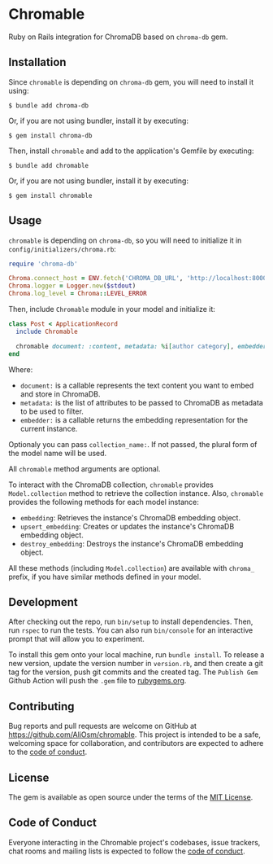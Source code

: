 # Chromable

Ruby on Rails integration for ChromaDB based on `chroma-db` gem.

## Installation

Since `chromable` is depending on `chroma-db` gem, you will need to install it using:

    $ bundle add chroma-db

Or, if you are not using bundler, install it by executing:

    $ gem install chroma-db

Then, install `chromable` and add to the application's Gemfile by executing:

    $ bundle add chromable

Or, if you are not using bundler, install it by executing:

    $ gem install chromable

## Usage

`chromable` is depending on `chroma-db`, so you will need to initialize it in `config/initializers/chroma.rb`:

```ruby
require 'chroma-db'

Chroma.connect_host = ENV.fetch('CHROMA_DB_URL', 'http://localhost:8000')
Chroma.logger = Logger.new($stdout)
Chroma.log_level = Chroma::LEVEL_ERROR
```

Then, include `Chromable` module in your model and initialize it:

```ruby
class Post < ApplicationRecord
  include Chromable

  chromable document: :content, metadata: %i[author category], embedder: :embed
end
```

Where:
- `document:` is a callable represents the text content you want to embed and store in ChromaDB.
- `metadata:` is the list of attributes to be passed to ChromaDB as metadata to be used to filter.
- `embedder:` is a callable returns the embedding representation for the current instance.

Optionaly you can pass `collection_name:`. If not passed, the plural form of the model name will be used.

All `chromable` method arguments are optional.

To interact with the ChromaDB collection, `chromable` provides `Model.collection` method to retrieve the collection instance.
Also, `chromable` provides the following methods for each model instance:

- `embedding`: Retrieves the instance's ChromaDB embedding object.
- `upsert_embedding`: Creates or updates the instance's ChromaDB embedding object.
- `destroy_embedding`: Destroys the instance's ChromaDB embedding object.

All these methods (including `Model.collection`) are available with `chroma_` prefix, if you have similar methods defined in your model.

## Development

After checking out the repo, run `bin/setup` to install dependencies. Then, run `rspec` to run the tests. You can also run `bin/console` for an interactive prompt that will allow you to experiment.

To install this gem onto your local machine, run `bundle install`. To release a new version, update the version number in `version.rb`, and then create a git tag for the version, push git commits and the created tag. The `Publish Gem` Github Action will push the `.gem` file to [rubygems.org](https://rubygems.org).

## Contributing

Bug reports and pull requests are welcome on GitHub at https://github.com/AliOsm/chromable. This project is intended to be a safe, welcoming space for collaboration, and contributors are expected to adhere to the [code of conduct](https://github.com/[USERNAME]/chromable/blob/main/CODE_OF_CONDUCT.md).

## License

The gem is available as open source under the terms of the [MIT License](https://opensource.org/licenses/MIT).

## Code of Conduct

Everyone interacting in the Chromable project's codebases, issue trackers, chat rooms and mailing lists is expected to follow the [code of conduct](https://github.com/[USERNAME]/chromable/blob/main/CODE_OF_CONDUCT.md).
